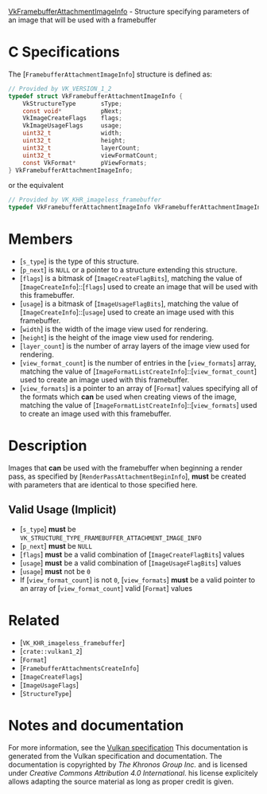 [VkFramebufferAttachmentImageInfo](https://www.khronos.org/registry/vulkan/specs/1.3-extensions/man/html/VkFramebufferAttachmentImageInfo.html) - Structure specifying parameters of an image that will be used with a framebuffer

# C Specifications
The [`FramebufferAttachmentImageInfo`] structure is defined as:
```c
// Provided by VK_VERSION_1_2
typedef struct VkFramebufferAttachmentImageInfo {
    VkStructureType       sType;
    const void*           pNext;
    VkImageCreateFlags    flags;
    VkImageUsageFlags     usage;
    uint32_t              width;
    uint32_t              height;
    uint32_t              layerCount;
    uint32_t              viewFormatCount;
    const VkFormat*       pViewFormats;
} VkFramebufferAttachmentImageInfo;
```
or the equivalent
```c
// Provided by VK_KHR_imageless_framebuffer
typedef VkFramebufferAttachmentImageInfo VkFramebufferAttachmentImageInfoKHR;
```

# Members
- [`s_type`] is the type of this structure.
- [`p_next`] is `NULL` or a pointer to a structure extending this structure.
- [`flags`] is a bitmask of [`ImageCreateFlagBits`], matching the value of [`ImageCreateInfo`]::[`flags`] used to create an image that will be used with this framebuffer.
- [`usage`] is a bitmask of [`ImageUsageFlagBits`], matching the value of [`ImageCreateInfo`]::[`usage`] used to create an image used with this framebuffer.
- [`width`] is the width of the image view used for rendering.
- [`height`] is the height of the image view used for rendering.
- [`layer_count`] is the number of array layers of the image view used for rendering.
- [`view_format_count`] is the number of entries in the [`view_formats`] array, matching the value of [`ImageFormatListCreateInfo`]::[`view_format_count`] used to create an image used with this framebuffer.
- [`view_formats`] is a pointer to an array of [`Format`] values specifying all of the formats which  **can**  be used when creating views of the image, matching the value of [`ImageFormatListCreateInfo`]::[`view_formats`] used to create an image used with this framebuffer.

# Description
Images that  **can**  be used with the framebuffer when beginning a render pass,
as specified by [`RenderPassAttachmentBeginInfo`],  **must**  be created with
parameters that are identical to those specified here.
## Valid Usage (Implicit)
-  [`s_type`] **must**  be `VK_STRUCTURE_TYPE_FRAMEBUFFER_ATTACHMENT_IMAGE_INFO`
-  [`p_next`] **must**  be `NULL`
-  [`flags`] **must**  be a valid combination of [`ImageCreateFlagBits`] values
-  [`usage`] **must**  be a valid combination of [`ImageUsageFlagBits`] values
-  [`usage`] **must**  not be `0`
-    If [`view_format_count`] is not `0`, [`view_formats`] **must**  be a valid pointer to an array of [`view_format_count`] valid [`Format`] values

# Related
- [`VK_KHR_imageless_framebuffer`]
- [`crate::vulkan1_2`]
- [`Format`]
- [`FramebufferAttachmentsCreateInfo`]
- [`ImageCreateFlags`]
- [`ImageUsageFlags`]
- [`StructureType`]

# Notes and documentation
For more information, see the [Vulkan specification](https://www.khronos.org/registry/vulkan/specs/1.3-extensions/html/vkspec.html)
This documentation is generated from the Vulkan specification and documentation.
The documentation is copyrighted by *The Khronos Group Inc.* and is licensed under *Creative Commons Attribution 4.0 International*.
his license explicitely allows adapting the source material as long as proper credit is given.
        